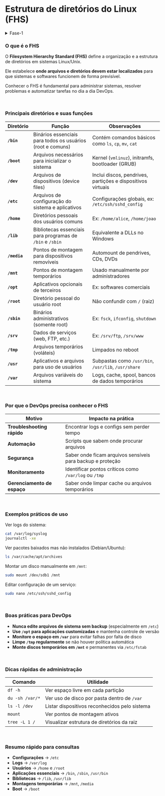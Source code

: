 # Estrutura de diretórios do Linux (FHS)

<details>
<summary class="summary">Fase-1</summary>

- [1. O que é o FHS](#o-que-é-o-fhs)
- [2. Principais diretórios e suas funções](#principais-diretórios-e-suas-funções)
- [3. Por que o DevOps precisa conhecer o FHS](#por-que-o-devops-precisa-conhecer-o-fhs)
- [4. Exemplos práticos de uso](#exemplos-práticos-de-uso)
- [5. Boas práticas para DevOps](#boas-práticas-para-devops)
- [6. Dicas rápidas de administração](#dicas-rapidas-de-administracao)
- [Resumo rápido para consultas](#resumo-rápido-para-consultas)
</details>

### O que é o FHS

O **Filesystem Hierarchy Standard (FHS)** define a organização e a estrutura de diretórios em sistemas Linux/Unix.

Ele estabelece **onde arquivos e diretórios devem estar localizados** para que sistemas e softwares funcionem de forma previsível.

Conhecer o FHS é fundamental para administrar sistemas, resolver problemas e automatizar tarefas no dia a dia DevOps.

&nbsp;

### Principais diretórios e suas funções

| Diretório | Função | Observações |
| --- | --- | --- |
| **`/bin`** | Binários essenciais para todos os usuários (root e comuns) | Contém comandos básicos como `ls`, `cp`, `mv`, `cat` |
| **`/boot`** | Arquivos necessários para inicializar o sistema | Kernel (`vmlinuz`), initramfs, bootloader (GRUB) |
| **`/dev`** | Arquivos de dispositivos (device files) | Inclui discos, pendrives, partições e dispositivos virtuais |
| **`/etc`** | Arquivos de configuração do sistema e aplicativos | Configurações globais, ex: `/etc/ssh/sshd_config` |
| **`/home`** | Diretórios pessoais dos usuários comuns | Ex: `/home/alice`, `/home/joao` |
| **`/lib`** | Bibliotecas essenciais para programas de `/bin` e `/sbin` | Equivalente a DLLs no Windows |
| **`/media`** | Pontos de montagem para dispositivos removíveis | Automount de pendrives, CDs, DVDs |
| **`/mnt`** | Pontos de montagem temporários | Usado manualmente por administradores |
| **`/opt`** | Aplicativos opcionais de terceiros | Ex: softwares comerciais |
| **`/root`** | Diretório pessoal do usuário root | Não confundir com `/` (raiz) |
| **`/sbin`** | Binários administrativos (somente root) | Ex: `fsck`, `ifconfig`, `shutdown` |
| **`/srv`** | Dados de serviços (web, FTP, etc.) | Ex: `/srv/ftp`, `/srv/www` |
| **`/tmp`** | Arquivos temporários (voláteis) | Limpados no reboot |
| **`/usr`** | Aplicativos e arquivos para uso de usuários | Subpastas como `/usr/bin`, `/usr/lib`, `/usr/share` |
| **`/var`** | Arquivos variáveis do sistema | Logs, cache, spool, bancos de dados temporários |

&nbsp;

### Por que o DevOps precisa conhecer o FHS

| Motivo | Impacto na prática |
| --- | --- |
| **Troubleshooting rápido** | Encontrar logs e configs sem perder tempo |
| **Automação** | Scripts que sabem onde procurar arquivos |
| **Segurança** | Saber onde ficam arquivos sensíveis para backup e proteção |
| **Monitoramento** | Identificar pontos críticos como `/var/log` ou `/tmp` |
| **Gerenciamento de espaço** | Saber onde limpar cache ou arquivos temporários |

&nbsp;

### Exemplos práticos de uso

Ver logs do sistema:

```bash
cat /var/log/syslog
journalctl -xe
```

Ver pacotes baixados mas não instalados (Debian/Ubuntu):

```bash
ls /var/cache/apt/archives
```

Montar um disco manualmente em `/mnt`:

```bash
sudo mount /dev/sdb1 /mnt
```

Editar configuração de um serviço:

```bash
sudo nano /etc/ssh/sshd_config
```

&nbsp;

### Boas práticas para DevOps

- **Nunca edite arquivos de sistema sem backup** (especialmente em `/etc`)
- **Use `/opt` para aplicações customizadas** e mantenha controle de versão
- **Monitore o espaço em `/var`** para evitar falhas por falta de disco
- **Limpe `/tmp` regularmente** se não houver política automática
- **Monte discos temporários em `/mnt`** e permanentes via `/etc/fstab`

&nbsp;

### Dicas rápidas de administração

| Comando | Utilidade |
| --- | --- |
| `df -h` | Ver espaço livre em cada partição |
| `du -sh /var/*` | Ver uso de disco por pasta dentro de `/var` |
| `ls -l /dev` | Listar dispositivos reconhecidos pelo sistema |
| `mount` | Ver pontos de montagem ativos |
| `tree -L 1 /` | Visualizar estrutura de diretórios da raiz |

&nbsp;

### Resumo rápido para consultas

- **Configurações** → `/etc`
- **Logs** → `/var/log`
- **Usuários** → `/home` e `/root`
- **Aplicações essenciais** → `/bin`, `/sbin`, `/usr/bin`
- **Bibliotecas** → `/lib`, `/usr/lib`
- **Montagens temporárias** → `/mnt`, `/media`
- **Boot** → `/boot`